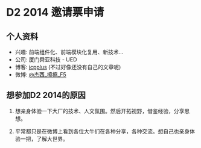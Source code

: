 # D2 2014 邀请票申请

## 个人资料

- 兴趣: 前端组件化、前端模块化复用、新技术...
- 公司: 厦门舜亚科技 - UED
- 博客: [jcpplus](http://jcpplus.github.io/) (不过好像还没有自己的文章呢)
- 微博: [@杰西_擦擦_F5](http://weibo.com/u/1613559635)


## 想参加D2 2014的原因

1. 想亲身体验一下大厂的技术、人文氛围。然后开拓视野，借鉴经验，分享思想。

2. 平常都只是在微博上看到各位大牛们在各种分享，各种交流。想自己也亲身体验一把，了解大世界。